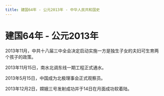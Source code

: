 ```yaml
---
title: 建国64年 - 公元2013年 - 中华人民共和国史
---
```


# 建国64年 - 公元2013年


2013年11月，中共十八届三中全会决定启动实施一方是独生子女的夫妇可生育两个孩子的政策。

2013年11月15日，南水北调东线一期工程正式通水。

2013年5月15日，中国成为北极理事会正式观察员。

2013年12月2日，嫦娥三号发射成功并于14日在月面成功软着陆。